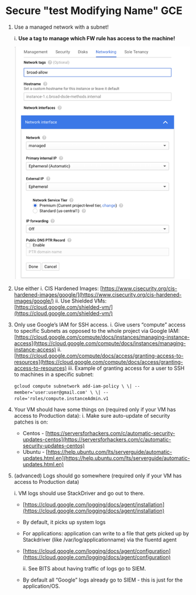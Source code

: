 # Secure "test Modifying Name" GCE

1. Use a managed network with a subnet!

    i. **Use a tag to manage which FW rule has access to the machine!**

    ![image](../../.gitbook/assets/gce-network.png)

2. Use either i. CIS Hardened Images: [https://www.cisecurity.org/cis-hardened-images/google/](https://www.cisecurity.org/cis-hardened-images/google/) ii. Use Shielded VMs: [https://cloud.google.com/shielded-vm/](https://cloud.google.com/shielded-vm/)
3. Only use Google’s IAM for SSH access. i. Give users “compute” access to specific Subnets as opposed to the whole project via Google IAM: [https://cloud.google.com/compute/docs/instances/managing-instance-access](https://cloud.google.com/compute/docs/instances/managing-instance-access) ii. [https://cloud.google.com/compute/docs/access/granting-access-to-resources](https://cloud.google.com/compute/docs/access/granting-access-to-resources) iii. Example of granting access for a user to SSH to machines in a specific subnet:

   `gcloud compute subnetwork add-iam-policy \ \| --member='user:user@gmail.com' \ \| --role='roles/compute.instanceAdmin.v1`

4. Your VM should have some things on \(required only if your VM has access to Production data\): i. Make sure auto-update of security patches is on:
   * Centos - [https://serversforhackers.com/c/automatic-security-updates-centos](https://serversforhackers.com/c/automatic-security-updates-centos) 
   * Ubuntu - [https://help.ubuntu.com/lts/serverguide/automatic-updates.html.en](https://help.ubuntu.com/lts/serverguide/automatic-updates.html.en)
5. \(advanced\) Logs should go somewhere \(required only if your VM has access to Production data\) 

    i. VM logs should use StackDriver and go out to there.

   * [https://cloud.google.com/logging/docs/agent/installation](https://cloud.google.com/logging/docs/agent/installation)
   * By default, it picks up system logs
   * For applications: application can write to a file that gets picked up by Stackdriver \(like /var/log/applicationname\) via the fluentd agent
   * [https://cloud.google.com/logging/docs/agent/configuration](https://cloud.google.com/logging/docs/agent/configuration)

     ii. See BITS about having traffic of logs go to SIEM.

   * By default all “Google” logs already go to SIEM - this is just for the application/OS.

